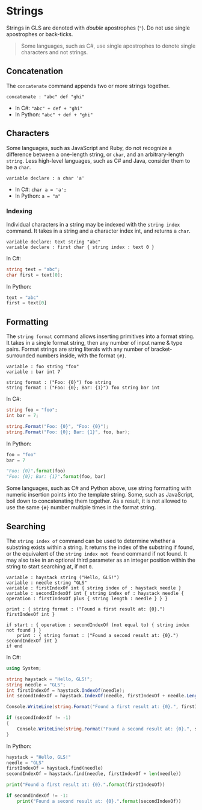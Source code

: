 # Strings

Strings in GLS are denoted with _double_ apostrophes (`"`).
Do not use single apostrophes or back-ticks.

> Some languages, such as C#, use single apostrophes to denote single characters and not strings.

## Concatenation

The `concatenate` command appends two or more strings together.

```gls
concatenate : "abc" def "ghi"
```

* In C#: `"abc" + def + "ghi"`
* In Python: `"abc" + def + "ghi"`

## Characters

Some languages, such as JavaScript and Ruby, do not recognize a difference between a one-length string, or `char`, and an arbitrary-length `string`.
Less high-level languages, such as C# and Java, consider them to be a `char`.

```gls
variable declare : a char 'a'
```

* In C#: `char a = 'a';`
* In Python: `a = "a"`

### Indexing

Individual characters in a string may be indexed with the `string index` command.
It takes in a string and a character index int, and returns a `char`.

```gls
variable declare: text string "abc"
variable declare : first char { string index : text 0 }
```

In C#:

```csharp
string text = "abc";
char first = text[0];
```

In Python:

```python
text = "abc"
first = text[0]
```

## Formatting

The `string format` command allows inserting primitives into a format string.
It takes in a single format string, then any number of input name & type pairs.
Format strings are string literals with any number of bracket-surrounded numbers inside, with the format `{#}`.

```gls
variable : foo string "foo"
variable : bar int 7

string format : ("Foo: {0}") foo string
string format : ("Foo: {0}; Bar: {1}") foo string bar int
```

In C#:

```csharp
string foo = "foo";
int bar = 7;

string.Format("Foo: {0}", "Foo: {0}");
string.Format("Foo: {0}; Bar: {1}", foo, bar);
```

In Python:

```python
foo = "foo"
bar = 7

"Foo: {0}".format(foo)
"Foo: {0}; Bar: {1}".format(foo, bar)
```

Some languages, such as C# and Python above, use string formatting with numeric insertion points into the template string.
Some, such as JavaScript, boil down to concatenating them together.
As a result, it is not allowed to use the same `{#}` number multiple times in the format string.

## Searching

The `string index of` command can be used to determine whether a substring exists within a string.
It returns the index of the substring if found, or the equivalent of the `string index not found` command if not found.
It may also take in an optional third parameter as an integer position within the string to start searching at, if not `0`.

```gls
variable : haystack string ("Hello, GLS!")
variable : needle string "GLS"
variable : firstIndexOf int { string index of : haystack needle }
variable : secondIndexOf int { string index of : haystack needle { operation : firstIndexOf plus { string length : needle } } }

print : { string format : ("Found a first result at: {0}.") firstIndexOf int }

if start : { operation : secondIndexOf (not equal to) { string index not found } }
    print : { string format : ("Found a second result at: {0}.") secondIndexOf int }
if end
```

In C#:

```csharp
using System;

string haystack = "Hello, GLS!";
string needle = "GLS";
int firstIndexOf = haystack.IndexOf(needle);
int secondIndexOf = haystack.IndexOf(needle, firstIndexOf + needle.Length);

Console.WriteLine(string.Format("Found a first result at: {0}.", firstIndexOf));

if (secondIndexOf != -1)
{
    Console.WriteLine(string.Format("Found a second result at: {0}.", secondIndexOf));
}
```

In Python:

```python
haystack = "Hello, GLS!"
needle = "GLS"
firstIndexOf = haystack.find(needle)
secondIndexOf = haystack.find(needle, firstIndexOf + len(needle))

print("Found a first result at: {0}.".format(firstIndexOf))

if secondIndexOf != -1:
    print("Found a second result at: {0}.".format(secondIndexOf))
```

